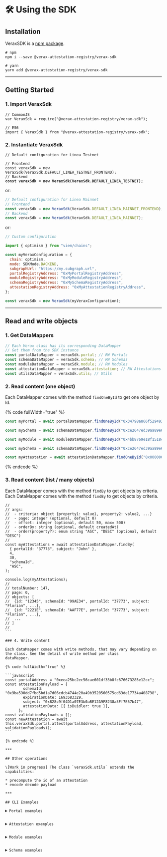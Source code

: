 # 🛠 Using the SDK

## Installation

VeraxSDK is a [npm package](https://www.npmjs.com/package/verax-sdk/).

```
# npm
npm i --save @verax-attestation-registry/verax-sdk
```

```
# yarn
yarn add @verax-attestation-registry/verax-sdk
```

***

## Getting Started <a href="#user-content-getting-started" id="user-content-getting-started"></a>

### 1. Import VeraxSdk <a href="#user-content-1-import-veraxsdk" id="user-content-1-import-veraxsdk"></a>

```
// CommonJS
var VeraxSdk = require("@verax-attestation-registry/verax-sdk");
```

```
// ES6
import { VeraxSdk } from "@verax-attestation-registry/verax-sdk";
```

### 2. Instantiate VeraxSdk <a href="#user-content-2-instantiate-veraxsdk" id="user-content-2-instantiate-veraxsdk"></a>

<pre class="language-javascript"><code class="lang-javascript">// Default configuration for Linea Testnet

// Frontend
const veraxSdk = new VeraxSdk(VeraxSdk.DEFAULT_LINEA_TESTNET_FRONTEND);
// Backend
<strong>const veraxSdk = new VeraxSdk(VeraxSdk.DEFAULT_LINEA_TESTNET);
</strong></code></pre>

or:

```javascript
// Default configuration for Linea Mainnet
// Frontend
const veraxSdk = new VeraxSdk(VeraxSdk.DEFAULT_LINEA_MAINNET_FRONTEND);
// Backend
const veraxSdk = new VeraxSdk(VeraxSdk.DEFAULT_LINEA_MAINNET);
```

or:

```javascript
// Custom configuration

import { optimism } from "viem/chains";

const myVeraxConfiguration = {
  chain: optimism,
  mode: SDKMode.BACKEND,
  subgraphUrl: "https://my.subgraph.url",
  portalRegistryAddress: "0xMyPortalRegistryAddress",
  moduleRegistryAddress: "0xMyModuleRegistryAddress",
  schemaRegistryAddress: "0xMySchemaRegistryAddress",
  attestationRegistryAddress: "0xMyAttestationRegistryAddress",
};

const veraxSdk = new VeraxSdk(myVeraxConfiguration);
```

***

## Read and write objects <a href="#user-content-read-and-write-objects" id="user-content-read-and-write-objects"></a>

### 1. Get DataMappers <a href="#user-content-1-get-datamappers" id="user-content-1-get-datamappers"></a>

```javascript
// Each Verax class has its corresponding DataMapper
// Get them from the SDK instance
const portalDataMapper = veraxSdk.portal; // RW Portals
const schemaDataMapper = veraxSdk.schema; // RW Schemas
const moduleDataMapper = veraxSdk.module; // RW Modules
const attestationDataMapper = veraxSdk.attestation; // RW Attestations
const utilsDataMapper = veraxSdk.utils; // Utils
```

### 2. Read content (one object) <a href="#user-content-2-read-content-one-object" id="user-content-2-read-content-one-object"></a>

Each DataMapper comes with the method `findOneById` to get one object by Id.

{% code fullWidth="true" %}

```javascript
const myPortal = await portalDataMapper.findOneById("0x34798a866f52949208e67fb57ad36244024c50c0");

const mySchema = await schemaDataMapper.findOneById("0xce2647ed39aa89e6d1528a56deb6c30667ed2aae1ec2378ec3140c0c5d98a61e");

const myModule = await moduleDataMapper.findOneById("0x4bb8769e18f1518c35be8405d43d7cc07ecf501c");

const mySchema = await schemaDataMapper.findOneById("0xce2647ed39aa89e6d1528a56deb6c30667ed2aae1ec2378ec3140c0c5d98a61e");

const myAttestation = await attestationDataMapper.findOneById("0x000000000000000000000000000000000000000000000000000000000000109b");
```

{% endcode %}

### 3. Read content (list / many objects) <a href="#user-content-3-read-content-list--many-objects" id="user-content-3-read-content-list--many-objects"></a>

Each DataMapper comes with the method `findBy` to get objects by criteria.
Each DataMapper comes with the method `findBy` to get objects by criteria.

<pre class="language-javascript" data-full-width="true"><code class="lang-javascript">//
// args:
// 	- criteria: object {property1: value1, property2: value2, ...}
// 	- page: integer (optional, default 0)
// 	- offset: integer (optional, default 50, max= 500)
// 	- orderBy: string (optional, default createdAt)
// 	- order(property?): enum string "ASC", "DESC" (optional, default "DESC")
//
const myAttestations = await attestationDataMapper.findBy(
  { portalId: "37773", subject: "John" },
  4,
  30,
  "schemaId",
  "ASC",
);

console.log(myAttestations);
//
// totalNumber: 147,
// page: 0,
// objects: [
// 	{id: "12345", schemaId: "99AE34", portalId: "37773", subject: "Florian", ...},
// 	{id: "2221E", schemaId: "AAF77E", portalId: "37773", subject: "Florian", ...},
// 	...
// ]
//
```

### 4. Write content <a href="#user-content-4-write-content" id="user-content-4-write-content"></a>

Each dataMapper comes with write methods, that may vary depending on the class. See the detail of write method per class
dataMapper.

{% code fullWidth="true" %}

```javascript
const portalAddress = "0xeea25bc2ec56cae601df33b8fc676673285e12cc";
const attestationPayload = {
        schemaId: "0x9ba590dd7fbd5bd1a7d06cdcb4744e20a49b3520560575cd63de17734a408738",
        expirationDate: 1693583329,
        subject: "0x828c9f04D1a07E3b0aBE12A9F8238a3Ff7E57b47",
        attestationData: [{ isBuidler: true }],
      };
const validationPayloads = [];
const newAttestation = await this.veraxSdk.portal.attest(portalAddress, attestationPayload, validationPayloads));
```

{% endcode %}

***

## Other operations <a href="#user-content-other-operations" id="user-content-other-operations"></a>

\[Work in progress] The class `veraxSdk.utils` extends the capabilities:

* precompute the id of an attestation
* encode decode payload

***

## CLI Examples

<details>

<summary>Portal examples</summary>

```
pnpm portal findonebyid '0x34798a866f52949208e67fb57ad36244024c50c0'

pnpm portal findby '{\"ownerName\": \"Tester\"}'
pnpm portal simulateattest '{\"portalAddress\": \"0x34798a866f52949208e67fb57ad36244024c50c0\", \"attestationPayload\" : { \"schemaId\": \"0x9ba590dd7fbd5bd1a7d06cdcb4744e20a49b3520560575cd63de17734a408738\", \"expirationDate\": 1693583329, \"subject\": \"0x828c9f04D1a07E3b0aBE12A9F8238a3Ff7E57b47\", \"attestationData\": [{ \"isBuidler\": true }]}, \"validationPayloads\": []}'

pnpm portal attest '{\"portalAddress\": \"0x34798a866f52949208e67fb57ad36244024c50c0\", \"attestationPayload\" : { \"schemaId\": \"0x9ba590dd7fbd5bd1a7d06cdcb4744e20a49b3520560575cd63de17734a408738\", \"expirationDate\": 1693583329, \"subject\": \"0x828c9f04D1a07E3b0aBE12A9F8238a3Ff7E57b47\", \"attestationData\": [{ \"isBuidler\": true }]}, \"validationPayloads\": []}'

pnpm portal simulateBulkAttest '{\"portalAddress\": \"0x34798a866f52949208e67fb57ad36244024c50c0\", \"attestationPayloads\" : [{ \"schemaId\": \"0x9ba590dd7fbd5bd1a7d06cdcb4744e20a49b3520560575cd63de17734a408738\", \"expirationDate\": 1693583329, \"subject\": \"0x828c9f04D1a07E3b0aBE12A9F8238a3Ff7E57b47\", \"attestationData\": [{ \"isBuidler\": true }]},{ \"schemaId\": \"0x9ba590dd7fbd5bd1a7d06cdcb4744e20a49b3520560575cd63de17734a408738\", \"expirationDate\": 1693583329, \"subject\": \"0x828c9f04D1a07E3b0aBE12A9F8238a3Ff7E57b47\", \"attestationData\": [{ \"isBuidler\": true }]}], \"validationPayloads\": [[],[]]}'

pnpm portal bulkAttest '{\"portalAddress\": \"0xBA5bBAe01509311f61Bac8A15dCB4B41bEd8Ecb5\", \"attestationPayloads\" : [{ \"schemaId\": \"0x9ba590dd7fbd5bd1a7d06cdcb4744e20a49b3520560575cd63de17734a408738\", \"expirationDate\": 1693583329, \"subject\": \"0x828c9f04D1a07E3b0aBE12A9F8238a3Ff7E57b47\", \"attestationData\": [{ \"isBuidler\": true }]},{ \"schemaId\": \"0x9ba590dd7fbd5bd1a7d06cdcb4744e20a49b3520560575cd63de17734a408738\", \"expirationDate\": 1693583329, \"subject\": \"0x828c9f04D1a07E3b0aBE12A9F8238a3Ff7E57b47\", \"attestationData\": [{ \"isBuidler\": true }]}], \"validationPayloads\": [[],[]]}'

pnpm portal simulaterevoke '{\"portalAddress\": \"0x34798a866f52949208e67fb57ad36244024c50c0\", \"attestationId\" : \"0x00000000000000000000000000000000000000000000000000000000000010a8\" }'

pnpm portal revoke '{\"portalAddress\": \"0x34798a866f52949208e67fb57ad36244024c50c0\", \"attestationId\" : \"0x00000000000000000000000000000000000000000000000000000000000010a8\" }'

pnpm portal simulateBulkRevoke '{\"portalAddress\": \"0x34798a866f52949208e67fb57ad36244024c50c0\", \"attestationIds\" : [\"0x00000000000000000000000000000000000000000000000000000000000010a7\", \"0x00000000000000000000000000000000000000000000000000000000000010a6\"] }'

pnpm portal bulkRevoke '{\"portalAddress\": \"0x34798a866f52949208e67fb57ad36244024c50c0\", \"attestationIds\" : [\"0x00000000000000000000000000000000000000000000000000000000000010a7\", \"0x00000000000000000000000000000000000000000000000000000000000010a6\"] }'

pnpm portal simulateReplace '{\"portalAddress\": \"0xBA5bBAe01509311f61Bac8A15dCB4B41bEd8Ecb5\", \"attestationId\": \"0x0000000000000000000000000000000000000000000000000000000000000006\", \"attestationPayload\" : { \"schemaId\": \"0x9ba590dd7fbd5bd1a7d06cdcb4744e20a49b3520560575cd63de17734a408738\", \"expirationDate\": 1693583329, \"subject\": \"0x828c9f04D1a07E3b0aBE12A9F8238a3Ff7E57b47\", \"attestationData\": [{ \"isBuidler\": true }]}, \"validationPayloads\": []}'

pnpm portal replace '{\"portalAddress\": \"0xBA5bBAe01509311f61Bac8A15dCB4B41bEd8Ecb5\", \"attestationId\": \"0x0000000000000000000000000000000000000000000000000000000000000006\", \"attestationPayload\" : { \"schemaId\": \"0x9ba590dd7fbd5bd1a7d06cdcb4744e20a49b3520560575cd63de17734a408738\", \"expirationDate\": 1693583329, \"subject\": \"0x828c9f04D1a07E3b0aBE12A9F8238a3Ff7E57b47\", \"attestationData\": [{ \"isBuidler\": true }]}, \"validationPayloads\": []}'

pnpm portal simulateBulkReplace '{\"portalAddress\": \"0xBA5bBAe01509311f61Bac8A15dCB4B41bEd8Ecb5\", \"attestationIds\" : [\"0x0000000000000000000000000000000000000000000000000000000000000007\", \"0x0000000000000000000000000000000000000000000000000000000000000008\"], \"attestationPayloads\" : [{ \"schemaId\": \"0x9ba590dd7fbd5bd1a7d06cdcb4744e20a49b3520560575cd63de17734a408738\", \"expirationDate\": 1693583329, \"subject\": \"0x828c9f04D1a07E3b0aBE12A9F8238a3Ff7E57b47\", \"attestationData\": [{ \"isBuidler\": true }]},{ \"schemaId\": \"0x9ba590dd7fbd5bd1a7d06cdcb4744e20a49b3520560575cd63de17734a408738\", \"expirationDate\": 1693583329, \"subject\": \"0x828c9f04D1a07E3b0aBE12A9F8238a3Ff7E57b47\", \"attestationData\": [{ \"isBuidler\": true }]}], \"validationPayloads\": [[],[]]}'

pnpm portal bulkReplace '{\"portalAddress\": \"0xBA5bBAe01509311f61Bac8A15dCB4B41bEd8Ecb5\", \"attestationIds\" : [\"0x0000000000000000000000000000000000000000000000000000000000000007\", \"0x0000000000000000000000000000000000000000000000000000000000000008\"], \"attestationPayloads\" : [{ \"schemaId\": \"0x9ba590dd7fbd5bd1a7d06cdcb4744e20a49b3520560575cd63de17734a408738\", \"expirationDate\": 1693583329, \"subject\": \"0x828c9f04D1a07E3b0aBE12A9F8238a3Ff7E57b47\", \"attestationData\": [{ \"isBuidler\": true }]},{ \"schemaId\": \"0x9ba590dd7fbd5bd1a7d06cdcb4744e20a49b3520560575cd63de17734a408738\", \"expirationDate\": 1693583329, \"subject\": \"0x828c9f04D1a07E3b0aBE12A9F8238a3Ff7E57b47\", \"attestationData\": [{ \"isBuidler\": true }]}], \"validationPayloads\": [[],[]]}'

pnpm portal simulateRegister '{\"id\":\"0xD39c439cD3Ae5E1F3c7d13985aDAC90846284904\",\"name\":\"test\",\"description\":\"example\",\"isRevocable\":true,\"ownerName\":\"test\"}'

pnpm portal register '{\"id\":\"0xD39c439cD3Ae5E1F3c7d13985aDAC90846284904\",\"name\":\"test\",\"description\":\"example\",\"isRevocable\":true,\"ownerName\":\"test\"}'

pnpm portal simulateDeployDefaultPortal '{\"modules\":[],\"name\":\"test\",\"description\":\"example\",\"isRevocable\":true,\"ownerName\":\"test\"}'

pnpm portal deployDefaultPortal '{\"modules\":[],\"name\":\"test\",\"description\":\"example\",\"isRevocable\":true,\"ownerName\":\"test\"}'

pnpm portal getPortalByAddress '{\"portalAddress\":\"0x8b833796869b5debb9b06370d6d47016f0d7973b\"}'

pnpm portal isPortalRegistered '{\"portalAddress\":\"0x8b833796869b5debb9b06370d6d47016f0d7973b\"}'

pnpm portal getPortalsCount
```

</details>

<details>

<summary>Attestation examples</summary>

```
pnpm attestation findonebyid "0x000000000000000000000000000000000000000000000000000000000000109b"

pnpm attestation findby '{\"portal\": \"0x34798a866f52949208e67fb57ad36244024c50c0\"}'

pnpm attestation getRelatedAttestations "0x0000000000000000000000000000000000000000000000000000000000000001"

pnpm attestation simulateUpdateRouter "0xC825ACA6621597bcb86438346A2538fba85380d9"

pnpm attestation updateRouter "0xC825ACA6621597bcb86438346A2538fba85380d9"

pnpm attestation simulateMassImport '{\"portalAddress\": \"0x34798a866f52949208e67fb57ad36244024c50c0\", \"attestationPayloads\" : [{ \"schemaId\": \"0x9ba590dd7fbd5bd1a7d06cdcb4744e20a49b3520560575cd63de17734a408738\", \"expirationDate\": 1693583329, \"subject\": \"0x828c9f04D1a07E3b0aBE12A9F8238a3Ff7E57b47\", \"attestationData\": [{ \"isBuidler\": true }]},{ \"schemaId\": \"0x9ba590dd7fbd5bd1a7d06cdcb4744e20a49b3520560575cd63de17734a408738\", \"expirationDate\": 1693583329, \"subject\": \"0x828c9f04D1a07E3b0aBE12A9F8238a3Ff7E57b47\", \"attestationData\": [{ \"isBuidler\": true }]}]}'

pnpm attestation massImport '{\"portalAddress\": \"0x34798a866f52949208e67fb57ad36244024c50c0\", \"attestationPayloads\" : [{ \"schemaId\": \"0x9ba590dd7fbd5bd1a7d06cdcb4744e20a49b3520560575cd63de17734a408738\", \"expirationDate\": 1693583329, \"subject\": \"0x828c9f04D1a07E3b0aBE12A9F8238a3Ff7E57b47\", \"attestationData\": [{ \"isBuidler\": true }]},{ \"schemaId\": \"0x9ba590dd7fbd5bd1a7d06cdcb4744e20a49b3520560575cd63de17734a408738\", \"expirationDate\": 1693583329, \"subject\": \"0x828c9f04D1a07E3b0aBE12A9F8238a3Ff7E57b47\", \"attestationData\": [{ \"isBuidler\": true }]}]}'

pnpm attestation simulateIncrementVersionNumber

pnpm attestation incrementVersionNumber

pnpm attestation isRegistered "0x0000000000000000000000000000000000000000000000000000000000000001"

pnpm attestation isRevocable "0xBA5bBAe01509311f61Bac8A15dCB4B41bEd8Ecb5"

pnpm attestation getAttestation "0x0000000000000000000000000000000000000000000000000000000000000001"

pnpm attestation getAttestationWithDecodeObject "0x000000000000000000000000000000000000000000000000000000000000121f"

pnpm attestation getVersionNumber

pnpm attestation getAttestationIdCounter

pnpm attestation balanceof '{\"account\": \"0x828c9f04D1a07E3b0aBE12A9F8238a3Ff7E57b47\", \"id\": 1}'

pnpm attestation balanceOfBatch '{\"accounts\": [\"0x828c9f04D1a07E3b0aBE12A9F8238a3Ff7E57b47\", \"0x828c9f04D1a07E3b0aBE12A9F8238a3Ff7E57b47\"], \"ids\": [0, 1]}'
```

</details>

<details>

<summary>Module examples</summary>

```
pnpm module findonebyid "0x4bb8769e18f1518c35be8405d43d7cc07ecf501c"

pnpm module findby '{\"name\": \"Msg Sender Module\"}'

pnpm module simulateUpdateRouter "0x980978299e23B8F9B4D11542A83D92C83e781cb6"

pnpm module updateRouter "0x980978299e23B8F9B4D11542A83D92C83e781cb6"

pnpm module simulateRegister '{\"name\": \"sampleModule\", \"description\": \"Example module\", \"moduleAddress\": \"0x4bb8769e18f1518c35be8405d43d7cc07ecf501c\"}'

pnpm module register '{\"name\": \"sampleModule\", \"description\": \"Example module\", \"moduleAddress\": \"0x4bb8769e18f1518c35be8405d43d7cc07ecf501c\"}'

pnpm module simulateRunModules '{\"modulesAddresses\": [\"0x8DcC1F7e746D6071Eb3ee9012aFB6c707bFf82a5\"], \"attestationPayload\" : { \"schemaId\": \"0x9ba590dd7fbd5bd1a7d06cdcb4744e20a49b3520560575cd63de17734a408738\", \"expirationDate\": 1693583329, \"subject\": \"0x828c9f04D1a07E3b0aBE12A9F8238a3Ff7E57b47\", \"attestationData\": [{ \"isBuidler\": true }]}, \"validationPayloads\":  [\"\"], \"value\": 1}'

pnpm module runModules '{\"modulesAddresses\": [\"0x8DcC1F7e746D6071Eb3ee9012aFB6c707bFf82a5\"], \"attestationPayload\" : { \"schemaId\": \"0x9ba590dd7fbd5bd1a7d06cdcb4744e20a49b3520560575cd63de17734a408738\", \"expirationDate\": 1693583329, \"subject\": \"0x828c9f04D1a07E3b0aBE12A9F8238a3Ff7E57b47\", \"attestationData\": [{ \"isBuidler\": true }]}, \"validationPayloads\":  [\"\"], \"value\": 1}'

pnpm module simulateBulkRunModules '{\"modulesAddresses\": [\"0x8DcC1F7e746D6071Eb3ee9012aFB6c707bFf82a5\"], \"attestationPayloads\" : [{ \"schemaId\": \"0x9ba590dd7fbd5bd1a7d06cdcb4744e20a49b3520560575cd63de17734a408738\", \"expirationDate\": 1693583329, \"subject\": \"0x828c9f04D1a07E3b0aBE12A9F8238a3Ff7E57b47\", \"attestationData\": [{ \"isBuidler\": true }]},{ \"schemaId\": \"0x9ba590dd7fbd5bd1a7d06cdcb4744e20a49b3520560575cd63de17734a408738\", \"expirationDate\": 1693583329, \"subject\": \"0x828c9f04D1a07E3b0aBE12A9F8238a3Ff7E57b47\", \"attestationData\": [{ \"isBuidler\": true }]}], \"validationPayloads\":  [[\"\"], [\"\"]]}'

pnpm module bulkRunModules '{\"modulesAddresses\": [\"0x8DcC1F7e746D6071Eb3ee9012aFB6c707bFf82a5\"], \"attestationPayloads\" : [{ \"schemaId\": \"0x9ba590dd7fbd5bd1a7d06cdcb4744e20a49b3520560575cd63de17734a408738\", \"expirationDate\": 1693583329, \"subject\": \"0x828c9f04D1a07E3b0aBE12A9F8238a3Ff7E57b47\", \"attestationData\": [{ \"isBuidler\": true }]},{ \"schemaId\": \"0x9ba590dd7fbd5bd1a7d06cdcb4744e20a49b3520560575cd63de17734a408738\", \"expirationDate\": 1693583329, \"subject\": \"0x828c9f04D1a07E3b0aBE12A9F8238a3Ff7E57b47\", \"attestationData\": [{ \"isBuidler\": true }]}], \"validationPayloads\":  [[\"\"], [\"\"]]}'

pnpm module isContractAddress "0x4bb8769e18f1518c35be8405d43d7cc07ecf501c"

pnpm module getModulesNumber

pnpm module isRegistered "0x8DcC1F7e746D6071Eb3ee9012aFB6c707bFf82a5"

pnpm module getModuleAddress 0

pnpm module getModule "0x8DcC1F7e746D6071Eb3ee9012aFB6c707bFf82a5"
```

</details>

<details>

<summary>Schema examples</summary>

```
pnpm schema findonebyid "0xce2647ed39aa89e6d1528a56deb6c30667ed2aae1ec2378ec3140c0c5d98a61e"

pnpm schema findby '{\"description\": \"Gitcoin Passport Score\"}'

pnpm schema simulateUpdateRouter "0x980978299e23B8F9B4D11542A83D92C83e781cb6"

pnpm schema updateRouter "0x980978299e23B8F9B4D11542A83D92C83e781cb6"

pnpm schema simulateCreate '{\"name\": \"sampleSchema\", \"description\": \"Example schema\", \"context\": \"Created by example\", \"schemaString\": \"bool isExample\"}'

pnpm schema create '{\"name\": \"sampleSchema\", \"description\": \"Example schema\", \"context\": \"Created by example\", \"schemaString\": \"bool isExample\"}'

pnpm schema simulateUpdateContext '{\"schemaId\": \"0x9ba590dd7fbd5bd1a7d06cdcb4744e20a49b3520560575cd63de17734a408738\", \"context\": \"New context\"}'

pnpm schema updateContext '{\"schemaId\": \"0x9ba590dd7fbd5bd1a7d06cdcb4744e20a49b3520560575cd63de17734a408738\", \"context\": \"New context\"}'

pnpm schema getIdFromSchemaString 'bool isExample'

pnpm schema getSchema "0x9ba590dd7fbd5bd1a7d06cdcb4744e20a49b3520560575cd63de17734a408738"

pnpm schema getSchemasNumber

pnpm schema isRegistered "0x9ba590dd7fbd5bd1a7d06cdcb4744e20a49b3520560575cd63de17734a408738"

pnpm schema getSchemaIds 0
```

</details>
